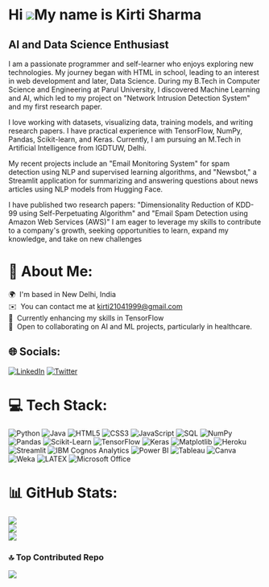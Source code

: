 Hi ![](https://user-images.githubusercontent.com/18350557/176309783-0785949b-9127-417c-8b55-ab5a4333674e.gif)My name is Kirti Sharma
====================================================================================================================================

AI and Data Science Enthusiast
-------------
I am a passionate programmer and self-learner who enjoys exploring new technologies. My journey began with HTML in school, leading to an interest in web development and later, Data Science. During my B.Tech in Computer Science and Engineering at Parul University, I discovered Machine Learning and AI, which led to my project on "Network Intrusion Detection System" and my first research paper.

I love working with datasets, visualizing data, training models, and writing research papers. I have practical experience with TensorFlow, NumPy, Pandas, Scikit-learn, and Keras. Currently, I am pursuing an M.Tech in Artificial Intelligence from IGDTUW, Delhi.

My recent projects include an "Email Monitoring System" for spam detection using NLP and supervised learning algorithms, and "Newsbot," a Streamlit application for summarizing and answering questions about news articles using NLP models from Hugging Face.

I have published two research papers: "Dimensionality Reduction of KDD-99 using Self-Perpetuating Algorithm" and "Email Spam Detection using Amazon Web Services (AWS)" I am eager to leverage my skills to contribute to a company's growth, seeking opportunities to learn, expand my knowledge, and take on new challenges

# 💫 About Me:
🌍  I'm based in New Delhi, India<br>✉️  You can contact me at [kirti21041999@gmail.com](mailto:kirti21041999@gmail.com)<br>🧠  Currently enhancing my skills in TensorFlow<br>🤝  Open to collaborating on AI and ML projects, particularly in healthcare.


## 🌐 Socials:
[![LinkedIn](https://img.shields.io/badge/LinkedIn-%230077B5.svg?logo=linkedin&logoColor=white)](https://linkedin.com/in/https://www.linkedin.com/in/kirti-sharma123/) [![Twitter](https://img.shields.io/badge/Twitter-%231DA1F2.svg?logo=Twitter&logoColor=white)](https://twitter.com/https://twitter.com/kirtisharma211) 

# 💻 Tech Stack:

![Python](https://img.shields.io/badge/python-3670A0?style=for-the-badge&logo=python&logoColor=ffdd54) ![Java](https://img.shields.io/badge/java-%23ED8B00.svg?style=for-the-badge&logo=java&logoColor=white) ![HTML5](https://img.shields.io/badge/html5-%23E34F26.svg?style=for-the-badge&logo=html5&logoColor=white) ![CSS3](https://img.shields.io/badge/css3-%231572B6.svg?style=for-the-badge&logo=css3&logoColor=white) ![JavaScript](https://img.shields.io/badge/javascript-%23323330.svg?style=for-the-badge&logo=javascript&logoColor=%23F7DF1E) ![SQL](https://img.shields.io/badge/sql-%2307405e.svg?style=for-the-badge&logo=sql&logoColor=white)
![NumPy](https://img.shields.io/badge/numpy-%23013243.svg?style=for-the-badge&logo=numpy&logoColor=white) ![Pandas](https://img.shields.io/badge/pandas-%23150458.svg?style=for-the-badge&logo=pandas&logoColor=white) ![Scikit-Learn](https://img.shields.io/badge/scikit--learn-%23F7931E.svg?style=for-the-badge&logo=scikit-learn&logoColor=white) ![TensorFlow](https://img.shields.io/badge/TensorFlow-%23FF6F00.svg?style=for-the-badge&logo=TensorFlow&logoColor=white) ![Keras](https://img.shields.io/badge/Keras-%23D00000.svg?style=for-the-badge&logo=Keras&logoColor=white) ![Matplotlib](https://img.shields.io/badge/Matplotlib-%23ffffff.svg?style=for-the-badge&logo=Matplotlib&logoColor=black)
![Heroku](https://img.shields.io/badge/heroku-%23430098.svg?style=for-the-badge&logo=heroku&logoColor=white) ![Streamlit](https://img.shields.io/badge/streamlit-%23FF4B4B.svg?style=for-the-badge&logo=streamlit&logoColor=white) ![IBM Cognos Analytics](https://img.shields.io/badge/IBM%20Cognos%20Analytics-%2312100E.svg?style=for-the-badge&logo=IBM&logoColor=blue) ![Power BI](https://img.shields.io/badge/Power%20BI-F2C811?style=for-the-badge&logo=Power%20BI&logoColor=white) ![Tableau](https://img.shields.io/badge/Tableau-E97627?style=for-the-badge&logo=Tableau&logoColor=white)
![Canva](https://img.shields.io/badge/Canva-%2300C4CC.svg?style=for-the-badge&logo=Canva&logoColor=white) ![Weka](https://img.shields.io/badge/Weka-%23006400.svg?style=for-the-badge&logo=Weka&logoColor=white) ![LATEX](https://img.shields.io/badge/latex-%23008080.svg?style=for-the-badge&logo=latex&logoColor=white) ![Microsoft Office](https://img.shields.io/badge/Microsoft_Office-D83B01?style=for-the-badge&logo=microsoft-office&logoColor=white)

# 📊 GitHub Stats:
![](https://github-readme-stats.vercel.app/api?username=kirti9510&theme=default&hide_border=true&include_all_commits=false&count_private=true)<br/>
![](https://github-readme-streak-stats.herokuapp.com/?user=kirti9510&theme=default&hide_border=true)<br/>
![](https://github-readme-stats.vercel.app/api/top-langs/?username=kirti9510&theme=default&hide_border=true&include_all_commits=false&count_private=true&layout=compact)

### 🔝 Top Contributed Repo
![](https://github-contributor-stats.vercel.app/api?username=kirti9510&limit=5&theme=dark&combine_all_yearly_contributions=true)

